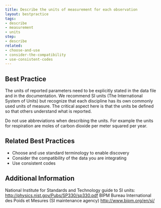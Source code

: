 ```yaml
---
title: Describe the units of measurement for each observation
layout: bestpractice
tags:
- describe
- measurement
- units
step:
- describe
related:
- choose-and-use
- consider-the-compatibility
- use-consistent-codes
---
```

## Best Practice

The units of reported parameters need to be explicitly stated in the data file and in the documentation. We recommend SI units (The International System of Units) but recognize that each discipline has its own commonly used units of measure. The critical aspect here is that the units be defined so that others understand what is reported.

Do not use abbreviations when describing the units. For example the units for respiration are moles of carbon dioxide per meter squared per year.

## Related Best Practices
- Choose and use standard terminology to enable discovery
- Consider the compatibility of the data you are integrating
- Use consistent codes

## Additional Information

National Institute for Standards and Technology guide to SI units: http://physics.nist.gov/Pubs/SP330/sp330.pdf
BIPM Bureau International des Poids et Mesures (SI maintenance agency) http://www.bipm.org/en/si/
